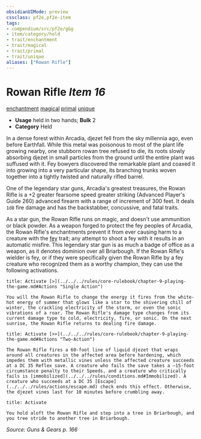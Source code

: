 ```yaml
---
obsidianUIMode: preview
cssclass: pf2e,pf2e-item
tags:
- compendium/src/pf2e/g&g
- item/category/held
- trait/enchantment
- trait/magical
- trait/primal
- trait/unique
aliases: ["Rowan Rifle"]
---
```

# Rowan Rifle *Item 16*  
[enchantment](../../../Rules/traits/enchantment.md)  [magical](../../../Rules/traits/magical.md)  [primal](../../../Rules/traits/primal.md)  [unique](../../../Rules/traits/unique.md)  

- **Usage** held in two hands; **Bulk** 2
- **Category** Held

In a dense forest within Arcadia, djezet fell from the sky millennia ago, even before Earthfall. While this metal was poisonous to most of the plant life growing nearby, one stubborn rowan tree refused to die, its roots slowly absorbing djezet in small particles from the ground until the entire plant was suffused with it. Fey bowyers discovered the remarkable plant and coaxed it into growing into a very particular shape, its branching trunks woven together into a tightly twisted and naturally rifled barrel.

One of the legendary star guns, Arcadia's greatest treasures, the Rowan Rifle is a +2 greater fearsome speed greater striking (Advanced Player's Guide 260) advanced firearm with a range of increment of 300 feet. It deals `1d8` fire damage and has the backstabber, concussive, and fatal <d12> traits.

As a star gun, the Rowan Rifle runs on magic, and doesn't use ammunition or black powder. As a weapon forged to protect the fey peoples of Arcadia, the Rowan Rifle's enchantments prevent it from ever causing harm to a creature with the [fey](../../../Rules/traits/fey.md) trait; any attempt to shoot a fey with it results in an automatic misfire. This legendary star gun is as much a badge of office as a weapon, as it denotes dominion over all Briarbough. If the Rowan Rifle's wielder is fey, or if they were specifically given the Rowan Rifle by a fey creature who recognized them as a worthy champion, they can use the following activations.

```ad-embed-ability
title: Activate [>](../../../rules/core-rulebook/chapter-9-playing-the-game.md#Actions "Single Action")

You will the Rowan Rifle to change the energy it fires from the white-hot energy of summer that glows like a star to the shivering chill of winter, the crackling electricity of the storm, or even the sonic vibrations of a roar. The Rowan Rifle's damage type changes from its current damage type to cold, electricity, fire, or sonic. On the next sunrise, the Rowan Rifle returns to dealing fire damage.
```

```ad-embed-ability
title: Activate [>>](../../../rules/core-rulebook/chapter-9-playing-the-game.md#Actions "Two-Action")

The Rowan Rifle fires a 60-foot line of liquid djezet that wraps around all creatures in the affected area before hardening, which impedes them with metallic vines unless the affected creature succeeds at a DC 35 Reflex save. A creature who fails the save takes a –15-foot circumstance penalty to their Speeds, and a creature who critically fails is [immobilized](../../../rules/conditions.md#Immobilized). A creature who succeeds at a DC 35 [Escape](../../../rules/actions/escape.md) check ends this effect. Otherwise, the djezet vines last for 10 minutes before crumbling away.
```

```ad-embed-ability
title: Activate

You hold aloft the Rowan Rifle and step into a tree in Briarbough, and you tree stride to another tree in Briarbough.
```

*Source: Guns & Gears p. 166*
